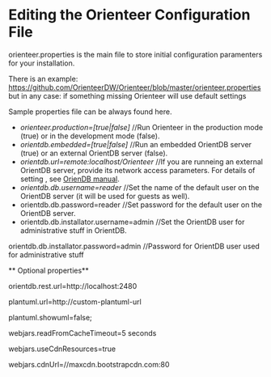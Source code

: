 # Editing the Orienteer Configuration File

orienteer.properties is the main file to store initial configuration paramenters for your installation. 

There is an example: https://github.com/OrienteerDW/Orienteer/blob/master/orienteer.properties but in any case: if something missing Orienteer will use default settings

Sample properties file can be always found here.

* *orienteer.production=[true|false]* //Run Orienteer in the production mode (true) or in the development mode (false).
* *orientdb.embedded=[true|false]* //Run an embedded OrientDB server (true) or an external OrientDB server (false).
* *orientdb.url=remote:localhost/Orienteer* //If you are runneing an external OrientDB server, provide its network access parameters. For details of setting , see [OrienDB manual](http://orientdb.com/docs/last/Concepts.html#database-url).
* *orientdb.db.username=reader* //Set the name of the default user on the OrientDB server (it will be used for guests as well).
* orientdb.db.password=reader               //Set password for the default user on the OrientDB server.
* orientdb.db.installator.username=admin    //Set the OrientDB user for administrative stuff in OrientDB.

orientdb.db.installator.password=admin    //Password for OrientDB user used for administrative stuff

** Optional properties**

orientdb.rest.url=http://localhost:2480

plantuml.url=http://custom-plantuml-url

plantuml.showuml=false;

webjars.readFromCacheTimeout=5 seconds

webjars.useCdnResources=true

webjars.cdnUrl=//maxcdn.bootstrapcdn.com:80
